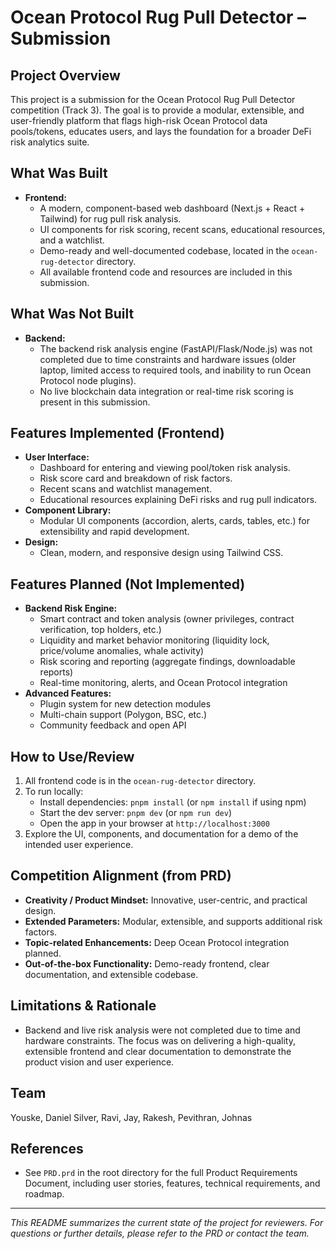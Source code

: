 # Ocean Protocol Rug Pull Detector – Submission

## Project Overview
This project is a submission for the Ocean Protocol Rug Pull Detector competition (Track 3). The goal is to provide a modular, extensible, and user-friendly platform that flags high-risk Ocean Protocol data pools/tokens, educates users, and lays the foundation for a broader DeFi risk analytics suite.

## What Was Built
- **Frontend:**
  - A modern, component-based web dashboard (Next.js + React + Tailwind) for rug pull risk analysis.
  - UI components for risk scoring, recent scans, educational resources, and a watchlist.
  - Demo-ready and well-documented codebase, located in the `ocean-rug-detector` directory.
  - All available frontend code and resources are included in this submission.

## What Was Not Built
- **Backend:**
  - The backend risk analysis engine (FastAPI/Flask/Node.js) was not completed due to time constraints and hardware issues (older laptop, limited access to required tools, and inability to run Ocean Protocol node plugins).
  - No live blockchain data integration or real-time risk scoring is present in this submission.

## Features Implemented (Frontend)
- **User Interface:**
  - Dashboard for entering and viewing pool/token risk analysis.
  - Risk score card and breakdown of risk factors.
  - Recent scans and watchlist management.
  - Educational resources explaining DeFi risks and rug pull indicators.
- **Component Library:**
  - Modular UI components (accordion, alerts, cards, tables, etc.) for extensibility and rapid development.
- **Design:**
  - Clean, modern, and responsive design using Tailwind CSS.

## Features Planned (Not Implemented)
- **Backend Risk Engine:**
  - Smart contract and token analysis (owner privileges, contract verification, top holders, etc.)
  - Liquidity and market behavior monitoring (liquidity lock, price/volume anomalies, whale activity)
  - Risk scoring and reporting (aggregate findings, downloadable reports)
  - Real-time monitoring, alerts, and Ocean Protocol integration
- **Advanced Features:**
  - Plugin system for new detection modules
  - Multi-chain support (Polygon, BSC, etc.)
  - Community feedback and open API

## How to Use/Review
1. All frontend code is in the `ocean-rug-detector` directory.
2. To run locally:
   - Install dependencies: `pnpm install` (or `npm install` if using npm)
   - Start the dev server: `pnpm dev` (or `npm run dev`)
   - Open the app in your browser at `http://localhost:3000`
3. Explore the UI, components, and documentation for a demo of the intended user experience.

## Competition Alignment (from PRD)
- **Creativity / Product Mindset:** Innovative, user-centric, and practical design.
- **Extended Parameters:** Modular, extensible, and supports additional risk factors.
- **Topic-related Enhancements:** Deep Ocean Protocol integration planned.
- **Out-of-the-box Functionality:** Demo-ready frontend, clear documentation, and extensible codebase.

## Limitations & Rationale
- Backend and live risk analysis were not completed due to time and hardware constraints. The focus was on delivering a high-quality, extensible frontend and clear documentation to demonstrate the product vision and user experience.

## Team
Youske, Daniel Silver, Ravi, Jay, Rakesh, Pevithran, Johnas

## References
- See `PRD.prd` in the root directory for the full Product Requirements Document, including user stories, features, technical requirements, and roadmap.

---
*This README summarizes the current state of the project for reviewers. For questions or further details, please refer to the PRD or contact the team.*
